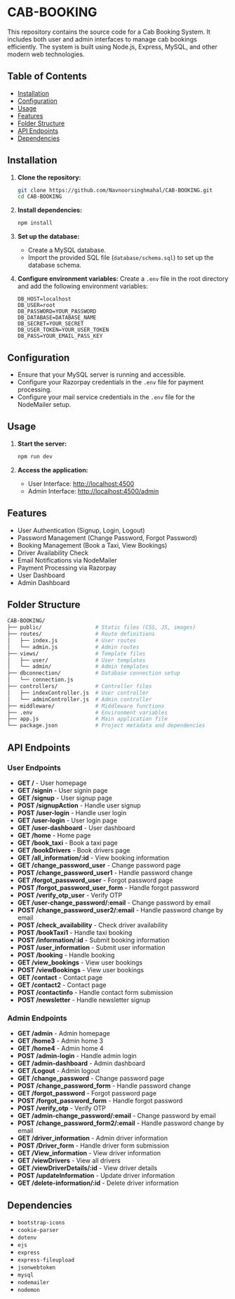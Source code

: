 # CAB-BOOKING

This repository contains the source code for a Cab Booking System. It includes both user and admin interfaces to manage cab bookings efficiently. The system is built using Node.js, Express, MySQL, and other modern web technologies.

## Table of Contents

- [Installation](#installation)
- [Configuration](#configuration)
- [Usage](#usage)
- [Features](#features)
- [Folder Structure](#folder-structure)
- [API Endpoints](#api-endpoints)
- [Dependencies](#dependencies)

## Installation

1. **Clone the repository:**
    ```sh
    git clone https://github.com/Navnoorsinghmahal/CAB-BOOKING.git
    cd CAB-BOOKING
    ```

2. **Install dependencies:**
    ```sh
    npm install
    ```

3. **Set up the database:**
    - Create a MySQL database.
    - Import the provided SQL file (`database/schema.sql`) to set up the database schema.

4. **Configure environment variables:**
    Create a `.env` file in the root directory and add the following environment variables:
    ```env
    DB_HOST=localhost
    DB_USER=root
    DB_PASSWORD=YOUR_PASSWORD
    DB_DATABASE=DATABASE_NAME
    DB_SECRET=YOUR_SECRET
    DB_USER_TOKEN=YOUR_USER_TOKEN
    DB_PASS=YOUR_EMAIL_PASS_KEY
    ```

## Configuration

- Ensure that your MySQL server is running and accessible.
- Configure your Razorpay credentials in the `.env` file for payment processing.
- Configure your mail service credentials in the `.env` file for the NodeMailer setup.

## Usage

1. **Start the server:**
    ```sh
    npm run dev
    ```

2. **Access the application:**
    - User Interface: [http://localhost:4500](http://localhost:4500)
    - Admin Interface: [http://localhost:4500/admin](http://localhost:4500/admin)

## Features

- User Authentication (Signup, Login, Logout)
- Password Management (Change Password, Forgot Password)
- Booking Management (Book a Taxi, View Bookings)
- Driver Availability Check
- Email Notifications via NodeMailer
- Payment Processing via Razorpay
- User Dashboard
- Admin Dashboard

## Folder Structure

```bash
CAB-BOOKING/
├── public/                 # Static files (CSS, JS, images)
├── routes/                 # Route definitions
│   ├── index.js            # User routes
│   └── admin.js            # Admin routes
├── views/                  # Template files
│   ├── user/               # User templates
│   └── admin/              # Admin templates
├── dbconnection/           # Database connection setup
│   └── connection.js
├── controllers/            # Controller files
│   ├── indexController.js  # User controller
│   └── adminController.js  # Admin controller
├── middleware/             # Middleware functions
├── .env                    # Environment variables
├── app.js                  # Main application file
└── package.json            # Project metadata and dependencies
```

## API Endpoints

### User Endpoints

- **GET /** - User homepage
- **GET /signin** - User signin page
- **GET /signup** - User signup page
- **POST /signupAction** - Handle user signup
- **POST /user-login** - Handle user login
- **GET /user-login** - User login page
- **GET /user-dashboard** - User dashboard
- **GET /home** - Home page
- **GET /book_taxi** - Book a taxi page
- **GET /bookDrivers** - Book drivers page
- **GET /all_information/:id** - View booking information
- **GET /change_password_user** - Change password page
- **POST /change_password_user1** - Handle password change
- **GET /forgot_password_user** - Forgot password page
- **POST /forgot_password_user_form** - Handle forgot password
- **POST /verify_otp_user** - Verify OTP
- **GET /user-change_password/:email** - Change password by email
- **POST /change_password_user2/:email** - Handle password change by email
- **POST /check_availability** - Check driver availability
- **POST /bookTaxi1** - Handle taxi booking
- **POST /information/:id** - Submit booking information
- **POST /user_information** - Submit user information
- **POST /booking** - Handle booking
- **GET /view_bookings** - View user bookings
- **POST /viewBookings** - View user bookings
- **GET /contact** - Contact page
- **GET /contact2** - Contact page
- **POST /contactinfo** - Handle contact form submission
- **POST /newsletter** - Handle newsletter signup

### Admin Endpoints

- **GET /admin** - Admin homepage
- **GET /home3** - Admin home 3
- **GET /home4** - Admin home 4
- **POST /admin-login** - Handle admin login
- **GET /admin-dashboard** - Admin dashboard
- **GET /Logout** - Admin logout
- **GET /change_password** - Change password page
- **POST /change_password_form** - Handle password change
- **GET /forgot_password** - Forgot password page
- **POST /forgot_password_form** - Handle forgot password
- **POST /verify_otp** - Verify OTP
- **GET /admin-change_password/:email** - Change password by email
- **POST /change_password_form2/:email** - Handle password change by email
- **GET /driver_information** - Admin driver information
- **POST /Driver_form** - Handle driver form submission
- **GET /View_information** - View driver information
- **GET /viewDrivers** - View all drivers
- **GET /viewDriverDetails/:id** - View driver details
- **POST /updateInformation** - Update driver information
- **GET /delete-information/:id** - Delete driver information

## Dependencies

- `bootstrap-icons`
- `cookie-parser`
- `dotenv`
- `ejs`
- `express`
- `express-fileupload`
- `jsonwebtoken`
- `mysql`
- `nodemailer`
- `nodemon`


